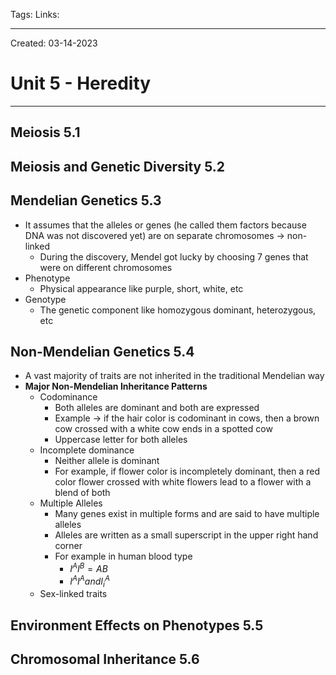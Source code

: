 Tags:
Links: 

---
Created: 03-14-2023
# Unit 5 - Heredity
---

## Meiosis 5.1

## Meiosis and Genetic Diversity 5.2

## Mendelian Genetics 5.3
- It assumes that the alleles or genes (he called them factors because DNA was not discovered yet) are on separate chromosomes → non-linked
	- During the discovery, Mendel got lucky by choosing 7 genes that were on different chromosomes
- Phenotype
	- Physical appearance like purple, short, white, etc
- Genotype
	- The genetic component like homozygous dominant, heterozygous, etc
## Non-Mendelian Genetics 5.4
- A vast majority of traits are not inherited in the traditional Mendelian way
- **Major Non-Mendelian Inheritance Patterns**
	- Codominance
		- Both alleles are dominant and both are expressed
		- Example → if the hair color is codominant in cows, then a brown cow crossed with a white cow ends in a spotted cow
		- Uppercase letter for both alleles
	- Incomplete dominance
		- Neither allele is dominant
		- For example, if flower color is incompletely dominant, then a red color flower crossed with white flowers lead to a flower with a blend of both
	- Multiple Alleles
		- Many genes exist in multiple forms and are said to have multiple alleles
		- Alleles are written as a small superscript in the upper right hand corner
		- For example in human blood type
			- $I^AI^B=AB$
			- $I^AI^A and I^A_i$
	- Sex-linked traits
## Environment Effects on Phenotypes 5.5

## Chromosomal Inheritance 5.6
